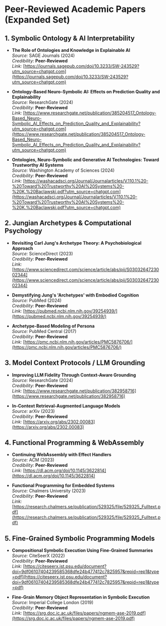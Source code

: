 # Peer-Reviewed Academic Papers (Expanded Set)

## 1. Symbolic Ontology & AI Interpretability

- **The Role of Ontologies and Knowledge in Explainable AI**  
  *Source:* SAGE Journals (2024)  
  *Credibility:* **Peer-Reviewed**  
  *Link:* [https://journals.sagepub.com/doi/10.3233/SW-243529?utm_source=chatgpt.com](https://journals.sagepub.com/doi/10.3233/SW-243529?utm_source=chatgpt.com)

- **Ontology-Based Neuro-Symbolic AI: Effects on Prediction Quality and Explainability**  
  *Source:* ResearchGate (2024)  
  *Credibility:* **Peer-Reviewed**  
  *Link:* [https://www.researchgate.net/publication/385204517_Ontology-Based_Neuro-Symbolic_AI_Effects_on_Prediction_Quality_and_Explainability?utm_source=chatgpt.com](https://www.researchgate.net/publication/385204517_Ontology-Based_Neuro-Symbolic_AI_Effects_on_Prediction_Quality_and_Explainability?utm_source=chatgpt.com)

- **Ontologies, Neuro-Symbolic and Generative AI Technologies: Toward Trustworthy AI Systems**  
  *Source:* Washington Academy of Sciences (2024)  
  *Credibility:* **Peer-Reviewed**  
  *Link:* [https://washacadsci.org/Journal/Journalarticles/V.110.1%20-%20Toward%20Trustworthy%20AI%20Systems%20-%20K.%20Baclawski.pdf?utm_source=chatgpt.com](https://washacadsci.org/Journal/Journalarticles/V.110.1%20-%20Toward%20Trustworthy%20AI%20Systems%20-%20K.%20Baclawski.pdf?utm_source=chatgpt.com)

## 2. Jungian Archetypes & Computational Psychology

- **Revisiting Carl Jung's Archetype Theory: A Psychobiological Approach**  
  *Source:* ScienceDirect (2023)  
  *Credibility:* **Peer-Reviewed**  
  *Link:* [https://www.sciencedirect.com/science/article/abs/pii/S0303264723002344](https://www.sciencedirect.com/science/article/abs/pii/S0303264723002344)

- **Demystifying Jung's 'Archetypes' with Embodied Cognition**  
  *Source:* PubMed (2024)  
  *Credibility:* **Peer-Reviewed**  
  *Link:* [https://pubmed.ncbi.nlm.nih.gov/39254939/](https://pubmed.ncbi.nlm.nih.gov/39254939/)

- **Archetype-Based Modeling of Persona**  
  *Source:* PubMed Central (2017)  
  *Credibility:* **Peer-Reviewed**  
  *Link:* [https://pmc.ncbi.nlm.nih.gov/articles/PMC5876706/](https://pmc.ncbi.nlm.nih.gov/articles/PMC5876706/)

## 3. Model Context Protocols / LLM Grounding

- **Improving LLM Fidelity Through Context-Aware Grounding**  
  *Source:* ResearchGate (2024)  
  *Credibility:* **Peer-Reviewed**  
  *Link:* [https://www.researchgate.net/publication/382958716](https://www.researchgate.net/publication/382958716)

- **In-Context Retrieval-Augmented Language Models**  
  *Source:* arXiv (2023)  
  *Credibility:* **Peer-Reviewed**  
  *Link:* [https://arxiv.org/abs/2302.00083](https://arxiv.org/abs/2302.00083)

## 4. Functional Programming & WebAssembly

- **Continuing WebAssembly with Effect Handlers**  
  *Source:* ACM (2023)  
  *Credibility:* **Peer-Reviewed**  
  *Link:* [https://dl.acm.org/doi/10.1145/3622814](https://dl.acm.org/doi/10.1145/3622814)

- **Functional Programming for Embedded Systems**  
  *Source:* Chalmers University (2023)  
  *Credibility:* **Peer-Reviewed**  
  *Link:* [https://research.chalmers.se/publication/529325/file/529325_Fulltext.pdf](https://research.chalmers.se/publication/529325/file/529325_Fulltext.pdf)

## 5. Fine-Grained Symbolic Programming Models

- **Compositional Symbolic Execution Using Fine-Grained Summaries**  
  *Source:* CiteSeerX (2022)  
  *Credibility:* **Peer-Reviewed**  
  *Link:* [https://citeseerx.ist.psu.edu/document?doi=9df06107404239585368dfe24b477412c7825957&repid=rep1&type=pdf](https://citeseerx.ist.psu.edu/document?doi=9df06107404239585368dfe24b477412c7825957&repid=rep1&type=pdf)

- **Fine-Grain Memory Object Representation in Symbolic Execution**  
  *Source:* Imperial College London (2019)  
  *Credibility:* **Peer-Reviewed**  
  *Link:* [https://srg.doc.ic.ac.uk/files/papers/ngmem-ase-2019.pdf](https://srg.doc.ic.ac.uk/files/papers/ngmem-ase-2019.pdf)

